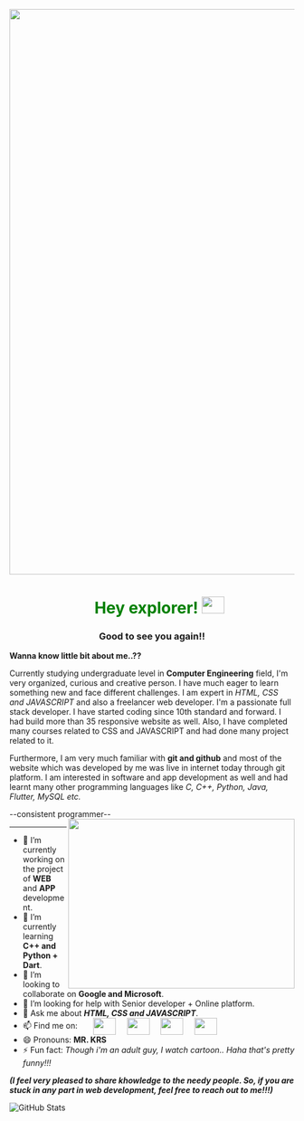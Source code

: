   <a href="https://itsmekhemraj.github.io/Website/"><img src="https://i.ibb.co/HNvqMRD/banner.png" width="1000"></a>
  
  <H1 align="center"> &nbsp; &nbsp; <span style="color: green"> Hey explorer! </span><img src="https://raw.githubusercontent.com/MartinHeinz/MartinHeinz/master/wave.gif" height="30" width="40"></h1>
    <h3 align="center">Good to see you again!! </h3>
  
**Wanna know little bit about me..??**

Currently studying undergraduate level in **Computer Engineering** field, I'm very organized, curious and creative person. I have much eager to learn something new and face different challenges. I am expert in _HTML, CSS and JAVASCRIPT_ and also a freelancer web developer. I'm a passionate full stack developer. I have started coding since 10th standard and forward. I had build more than 35 responsive website as well. Also, I have completed many courses related to CSS and JAVASCRIPT and had done many project related to it.

 Furthermore, I am very much familiar with **git and github** and most of the website which was developed by me was live in internet today through git platform. I am interested in software and app development as well and had learnt many other programming languages like _C, C++, Python, Java, Flutter, MySQL etc._ 

--consistent programmer--
<img align="right" width="400" height="300" src="https://c.tenor.com/2uyENRmiUt0AAAAC/coding.gif">
  
<hr>

- 🔭 I’m currently working on the project of **WEB** and **APP** development. 
- 🌱 I’m currently learning **C++ and Python + Dart**.
- 👯 I’m looking to collaborate on **Google and Microsoft**.
- 🤔 I’m looking for help with Senior developer + Online platform.
- 💬 Ask me about ***HTML, CSS and JAVASCRIPT***.
- 📫 Find me on: &nbsp; &nbsp; &nbsp; <a href="https://www.facebook.com/freedom.xtha" target="_blank"><img align="center" src="https://cdn.jsdelivr.net/npm/simple-icons@3.0.1/icons/facebook.svg" height="30" width="40"></a> &nbsp; &nbsp; <a href="https://www.instagram.com/khemraj.shrestha_471/" target="_blank"><img align="center" src="https://cdn.jsdelivr.net/npm/simple-icons@3.0.1/icons/instagram.svg" height="30" width="40"></a> &nbsp; &nbsp; <a href="https://twitter.com/Khemraj30625311" target="_blank"><img align="center" src="https://cdn.jsdelivr.net/npm/simple-icons@3.0.1/icons/twitter.svg" height="30" width="40"></a> &nbsp; &nbsp; <a href="https://www.linkedin.com/in/khemraj-shrestha-72171b237/" target="_blank"><img align="center" src="https://cdn.jsdelivr.net/npm/simple-icons@3.0.1/icons/linkedin.svg" height="30" width="40"></a>               
- 😄 Pronouns: **MR. KRS**
- ⚡ Fun fact: _Though i'm an adult guy, I watch cartoon.. Haha that's pretty funny!!!_

***(I feel very pleased to share khowledge to the needy people. So, if you are stuck in any part in web development, feel free to reach out to me!!!)***

![GitHub Stats](https://github-readme-stats.vercel.app/api?username=itsmekhemraj&theme=radical)
